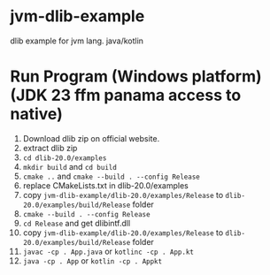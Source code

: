 # jvm-dlib-example
dlib example for jvm lang. java/kotlin

# Run Program (Windows platform) (JDK 23 ffm panama access to native)
1. Download dlib zip on official website.
2. extract dlib zip
3. `cd dlib-20.0/examples`
4. `mkdir build` and `cd build`
5. `cmake ..` and `cmake --build . --config Release`
6. replace CMakeLists.txt in dlib-20.0/examples
7. copy `jvm-dlib-example/dlib-20.0/examples/Release` to `dlib-20.0/examples/build/Release` folder
8. `cmake --build . --config Release`
9. `cd Release` and get dlibintf.dll
10. copy `jvm-dlib-example/dlib-20.0/examples/Release` to `dlib-20.0/examples/build/Release` folder
11. `javac -cp . App.java` or `kotlinc -cp . App.kt`
12. `java -cp . App` or `kotlin -cp . Appkt`
